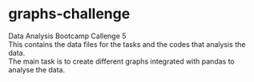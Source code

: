# graphs-challenge
Data Analysis Bootcamp Callenge 5  
This contains the data files for the tasks and the codes that analysis the data.  
The main task is to create different graphs integrated with pandas to analyse the data. 
